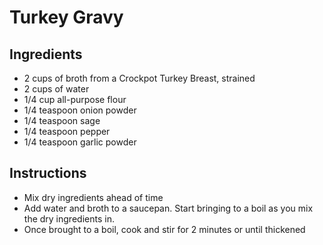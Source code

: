 # Turkey Gravy

## Ingredients
* 2 cups of broth from a Crockpot Turkey Breast, strained
* 2 cups of water
* 1/4 cup all-purpose flour
* 1/4 teaspoon onion powder
* 1/4 teaspoon sage
* 1/4 teaspoon pepper
* 1/4 teaspoon garlic powder

## Instructions
* Mix dry ingredients ahead of time
* Add water and broth to a saucepan.  Start bringing to a boil as you mix the dry ingredients in.
* Once brought to a boil, cook and stir for 2 minutes or until thickened
